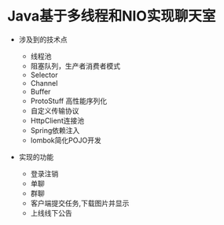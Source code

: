 # Java基于多线程和NIO实现聊天室

- 涉及到的技术点
   - 线程池
   - 阻塞队列，生产者消费者模式
   - Selector
   - Channel
   - Buffer
   - ProtoStuff 高性能序列化
   - 自定义传输协议
   - HttpClient连接池
   - Spring依赖注入
   - lombok简化POJO开发
   
- 实现的功能
   - 登录注销
   - 单聊
   - 群聊
   - 客户端提交任务,下载图片并显示
   - 上线线下公告
   